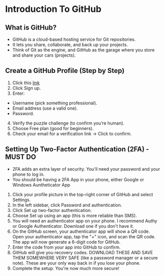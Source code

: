 # Introduction To GitHub

## What is GitHub?
- GitHub is a cloud-based hosting service for Git repositories.
- It lets you share, collaborate, and back up your projects.
- Think of Git as the engine, and GitHub as the garage where you store and share your cars (projects).

## Create a GitHub Profile (Step by Step)
1) Click this [link](https://github.com/)
2) Click Sign up.
3) Enter:
- Username (pick something professional).
- Email address (use a valid one).
- Password.
4) Verify the puzzle challenge (to confirm you’re human).
5) Choose Free plan (good for beginners).
6) Check your email for a verification link → Click to confirm.

## Setting Up Two-Factor Authentication (2FA) - MUST DO
- 2FA adds an extra layer of security. You'll need your password and your phone to log in.
- You should be having a 2FA App in your phone, either Google or Windows Auntheticator App

1) Click your profile picture in the top-right corner of GitHub and select Settings.
2) In the left sidebar, click Password and authentication.
3) Click Set up two-factor authentication.
4) Choose Set up using an app (this is more reliable than SMS).
5) You will need an authenticator app on your phone. I recommend Authy or Google Authenticator. Download one if you don't have it.
6) On the GitHub screen, your authenticator app will show a QR code. Open your authenticator app, tap the "+" icon, and scan the QR code. The app will now generate a 6-digit code for GitHub.
7) Enter the code from your app into GitHub to confirm.
8) GitHub will give you recovery codes. DOWNLOAD THESE AND SAVE THEM SOMEWHERE VERY SAFE (like a password manager or a secure note). These are your only way back in if you lose your phone.
9) Complete the setup. You're now much more secure!